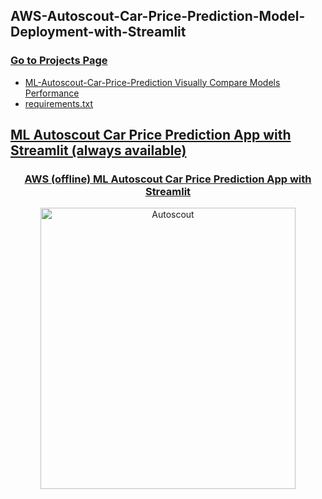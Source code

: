 ## AWS-Autoscout-Car-Price-Prediction-Model-Deployment-with-Streamlit

### [Go to Projects Page](https://github.com/celik-muhammed/50P-AWS-Model-Deployment-Prediction-App/blob/master/README.md)

- [ML-Autoscout-Car-Price-Prediction Visually Compare Models Performance](https://github.com/celik-muhammed/ML-Autoscout-Car-Price-Prediction-Project/blob/master/README.md 'ML-Autoscout-Car-Price-Prediction')
- [requirements.txt](./requirements.txt 'requirements.txt')

## [ML Autoscout Car Price Prediction App with Streamlit (always available)](https://celik-muhammed-mld-autoscout-car-price-prediction-be-app-9uo6q1.streamlitapp.com/)

<div align="center">

### [AWS (offline) ML Autoscout Car Price Prediction App with Streamlit](http://54.204.253.204:8501 'ML Autoscout Car Price Prediction App with Streamlit')
<a href='http://54.204.253.204:8501'><img src='https://i.ibb.co/kX9LX3J/autoscout.png' alt='Autoscout' title='ML-Autoscout-Car-Price-Prediction' width=90%, height=450></a>
</div>
